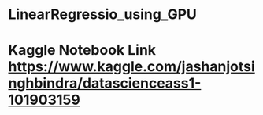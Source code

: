 # LinearRegressio_using_GPU
# Kaggle Notebook Link https://www.kaggle.com/jashanjotsinghbindra/datascienceass1-101903159
